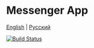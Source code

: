 # Messenger App

[English](docs/README_en.md) | [Русский](docs/README_ru.md)

[![Build Status](https://img.shields.io/github/actions/workflow/status/Kramarich000/messenger-app/ci.yml)](https://github.com/Kramarich000/messenger-app/actions)
